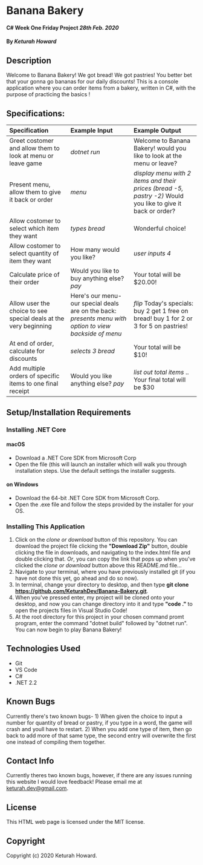# Banana Bakery

#### C# Week One Friday Project _28th Feb. 2020_

#### By _**Keturah Howard**_

## Description

Welcome to Banana Bakery! We got bread! We got pastries! You better bet that your gonna go bananas for our daily discounts! This is a console application where you can order items from a bakery, written in C#, with the purpose of practicing the basics !

## Specifications:


| Specification | Example Input | Example Output |
| :------------- |:-------------| :-------------------|
| Greet costomer and allow them to look at menu or leave game | *dotnet run* | Welcome to Banana Bakery! would you like to look at the menu or leave? |
| Present menu, allow them to give it back or order | *menu* | *display menu with 2 items and their prices (bread -5, pastry -2)* Would you like to give it back or order? |
| Allow costomer to select which item they want | *types bread* | Wonderful choice! |
| Allow costomer to select quantity of item they want | How many would you like? | *user inputs 4* |
| Calculate price of their order | Would you like to buy anything else? *pay* | Your total will be $20.00! |
| Allow user the choice to see special deals at the very beginning | Here's our menu- our special deals are on the back: *presents menu with option to view backside of menu* | *flip* Today's specials: buy 2 get 1 free on bread! buy 1 for 2 or 3 for 5 on pastries! |
| At end of order, calculate for discounts | *selects 3 bread* | Your total will be $10! |
| Add multiple orders of specific items to one final receipt | Would you like anything else? *pay* | *list out total items* .. Your final total will be $30 |


## Setup/Installation Requirements

  ### Installing .NET Core

  #### macOS
  * Download a .NET Core SDK from Microsoft Corp
  * Open the file (this will launch an installer which will walk you through installation steps. Use the default settings the installer suggests.

  #### on Windows
  * Download the 64-bit .NET Core SDK from Microsoft Corp.
  * Open the .exe file and follow the steps provided by the installer for your OS.

  ### Installing This Application

  1. Click on the *clone or download* button of this repository. You can download the project file clicking the **"Download Zip"** button, double clicking the file in downloads, and navigating to the index.html file and double clicking that. *Or*, you can copy the link that pops up when you've clicked the *clone or download* button above this README.md file...
  2. Navigate to your terminal, where you have previously installed git (if you have not done this yet, go ahead and do so now).
  3. In terminal, change your directory to desktop, and then type **git clone https://github.com/KeturahDev/Banana-Bakery.git**.
  4. When you've pressed enter, my project will be cloned onto your desktop, and now you can change directory into it and type **"code ."** to open the projects files in Visual Studio Code!
  5. At the root directory for this project in your chosen command promt program, enter the command "dotnet build" followed by "dotnet run". You can now begin to play Banana Bakery!

## Technologies Used

* Git
* VS Code
* C#
* .NET 2.2


## Known Bugs
Currently there's two known bugs- 1) When given the choice to input a number for quantity of bread or pastry, if you type in a word, the game will crash and youll have to restart. 2) When you add one type of item, then go back to add more of that same type, the second entry will overwrite the first one instead of compiling them together.

## Contact Info 
Currently theres two known bugs, however, if there are any issues running this website I would love feedback! Please email me at keturah.dev@gmail.com.

## License

This HTML web page is licensed under the MIT license.

## Copyright

Copyright (c) 2020 Keturah Howard.
